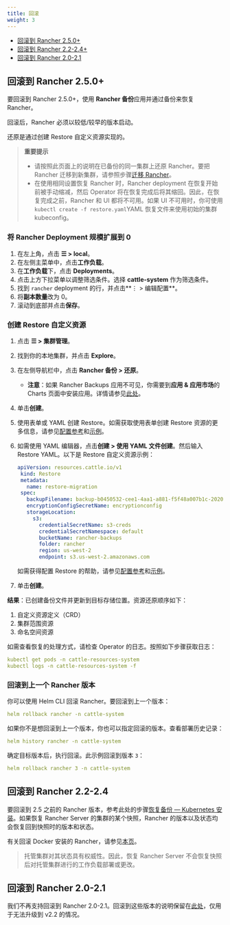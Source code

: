 ```yaml
---
title: 回滚
weight: 3
---
```


- [回滚到 Rancher 2.5.0+](#rolling-back-to-rancher-v2-5-0)
- [回滚到 Rancher 2.2-2.4+](#rolling-back-to-rancher-v2-2-v2-4)
- [回滚到 Rancher 2.0-2.1](#rolling-back-to-rancher-v2-0-v2-1)

## 回滚到 Rancher 2.5.0+

要回滚到 Rancher 2.5.0+，使用 **Rancher 备份**应用并通过备份来恢复 Rancher。

回滚后，Rancher 必须以较低/较早的版本启动。

还原是通过创建 Restore 自定义资源实现的。

> **重要提示**
>
> * 请按照此页面上的说明在已备份的同一集群上还原 Rancher。要把 Rancher 迁移到新集群，请参照步骤[迁移 Rancher]({{<baseurl>}}/rancher/v2.6/en/backups/migrating-rancher)。
> * 在使用相同设置恢复 Rancher 时，Rancher deployment 在恢复开始前被手动缩减，然后 Operator 将在恢复完成后将其缩回。因此，在恢复完成之前，Rancher 和 UI 都将不可用。如果 UI 不可用时，你可使用 `kubectl create -f restore.yaml`YAML 恢复文件来使用初始的集群 kubeconfig。

### 将 Rancher Deployment 规模扩展到 0

1. 在左上角，点击 **☰ > local**。
1. 在左侧主菜单中，点击**工作负载**。
1. 在**工作负载**下，点击 **Deployments**。
1. 点击上方下拉菜单以调整筛选条件。选择 **cattle-system** 作为筛选条件。
1. 找到 `rancher` deployment 的行，并点击**⋮ > 编辑配置**。
1. 将**副本数量**改为 0。
1. 滚动到底部并点击**保存**。

### 创建 Restore 自定义资源

1. 点击 **☰ > 集群管理**。
1. 找到你的本地集群，并点击 **Explore**。
1. 在左侧导航栏中，点击 **Rancher 备份 > 还原**。
   * **注意**：如果 Rancher Backups 应用不可见，你需要到**应用 & 应用市场**的 Charts 页面中安装应用。详情请参见[此处]({{<baseurl>}}/rancher/v2.6/en/helm-charts/#charts)。
1. 单击**创建**。
1. 使用表单或 YAML 创建 Restore。如需获取使用表单创建 Restore 资源的更多信息，请参见[配置参考]({{<baseurl>}}/rancher/v2.6/en/backups/configuration/restore-config)和[示例]({{<baseurl>}}/rancher/v2.6/en/backups/examples)。
1. 如需使用 YAML 编辑器，点击**创建 > 使用 YAML 文件创建**。然后输入 Restore YAML。以下是 Restore 自定义资源示例：

   ```yaml
   apiVersion: resources.cattle.io/v1
   	kind: Restore
   	metadata:
   	  name: restore-migration
   	spec:
   	  backupFilename: backup-b0450532-cee1-4aa1-a881-f5f48a007b1c-2020-09-15T07-27-09Z.tar.gz
   	  encryptionConfigSecretName: encryptionconfig
   	  storageLocation:
   	    s3:
   	      credentialSecretName: s3-creds
   	      credentialSecretNamespace: default
   	      bucketName: rancher-backups
   	      folder: rancher
   	      region: us-west-2
   	      endpoint: s3.us-west-2.amazonaws.com
   ```
   如需获得配置 Restore 的帮助，请参见[配置参考]({{<baseurl>}}/rancher/v2.6/en/backups/configuration/restore-config)和[示例]({{<baseurl>}}/rancher/v2.6/en/backups/examples)。

1. 单击**创建**。

**结果**：已创建备份文件并更新到目标存储位置。资源还原顺序如下：

1. 自定义资源定义（CRD）
2. 集群范围资源
3. 命名空间资源

如需查看恢复的处理方式，请检查 Operator 的日志。按照如下步骤获取日志：

```yaml
kubectl get pods -n cattle-resources-system
kubectl logs -n cattle-resources-system -f
```

### 回滚到上一个 Rancher 版本

你可以使用 Helm CLI 回滚 Rancher。要回滚到上一个版本：

```yaml
helm rollback rancher -n cattle-system
```

如果你不是想回滚到上一个版本，你也可以指定回滚的版本。查看部署历史记录：

```yaml
helm history rancher -n cattle-system
```

确定目标版本后，执行回滚。此示例回滚到版本 `3`：

```yaml
helm rollback rancher 3 -n cattle-system
```

## 回滚到 Rancher 2.2-2.4

要回滚到 2.5 之前的 Rancher 版本，参考此处的步骤[恢复备份 — Kubernetes 安装]({{<baseurl>}}/rancher/v2.0-v2.4/en/backups/restore/rke-restore/)。如果恢复 Rancher Server 的集群的某个快照，Rancher 的版本以及状态均会恢复回到快照时的版本和状态。

有关回滚 Docker 安装的 Rancher，请参见[本页]({{<baseurl>}}/rancher/v2.6/en/installation/other-installation-methods/single-node-docker/single-node-rollbacks)。

> 托管集群对其状态具有权威性。因此，恢复 Rancher Server 不会恢复快照后对托管集群进行的工作负载部署或更改。

## 回滚到 Rancher 2.0-2.1

我们不再支持回滚到 Rancher 2.0-2.1。回滚到这些版本的说明保留在[此处]({{<baseurl>}}/rancher/v2.0-v2.4/en/backups/restore/rke-restore/v2.0-v2.1)，仅用于无法升级到 v2.2 的情况。
